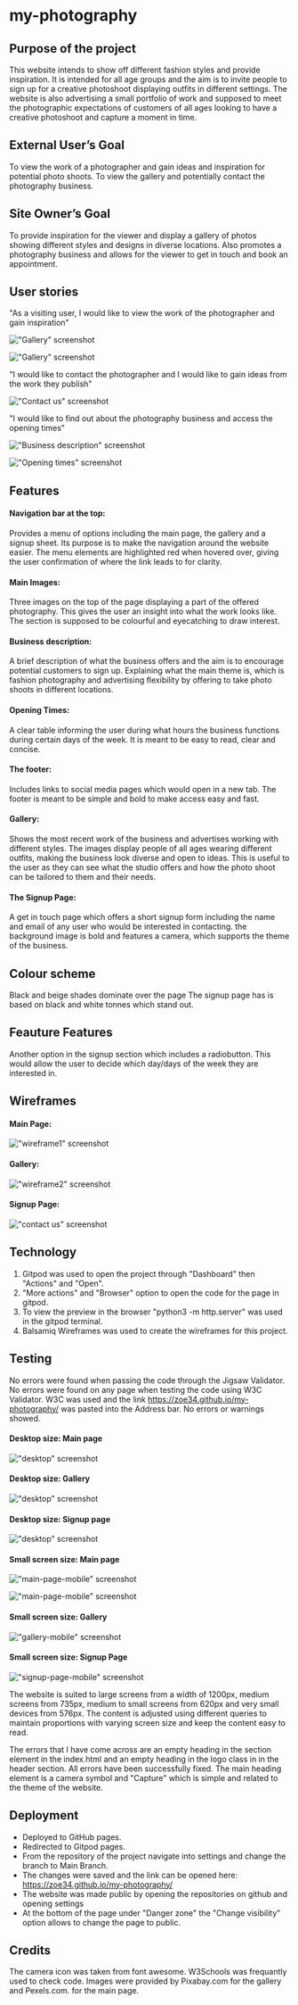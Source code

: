 # my-photography

## Purpose of the project
This website intends to show off different fashion styles and provide inspiration. It is intended for all age groups and the aim is to invite people to sign up for a creative photoshoot displaying outfits in different settings. The website is also advertising a small portfolio of work and supposed to meet the photographic expectations of customers of all ages looking to have a creative photoshoot and capture a moment in time.

## External User’s Goal
To view the work of a photographer and gain ideas and inspiration for potential photo shoots. To view the gallery and potentially contact the photography business.

## Site Owner’s Goal
To provide inspiration for the viewer and display a gallery of photos showing different styles and designs in diverse locations. Also promotes a photography business and allows for the viewer to get in touch and book an appointment.

## User stories
"As a visiting user, I would like to view the work of the photographer and gain inspiration"

!["Gallery" screenshot](/assets/screenshots/gallery1.png)

!["Gallery" screenshot](/assets/screenshots/gallery2.png)

"I would like to contact the photographer and I would like to gain ideas from the work they publish"

!["Contact us" screenshot](/assets/screenshots/contact-us.png)

"I would like to find out about the photography business and access the opening times"

!["Business description" screenshot](/assets/screenshots/mainpage1.png)

!["Opening times" screenshot](/assets/screenshots/mainpage2.png)

## Features

#### Navigation bar at the top:
Provides a menu of options including the main page, the gallery and a signup sheet.
Its purpose is to make the navigation around the website easier. 
The menu elements are highlighted red when hovered over, giving the user confirmation of where the link leads to for clarity.

#### Main Images:
Three images on the top of the page displaying a part of the offered photography. This gives the user an insight into what the work looks like. The section is supposed to be colourful and eyecatching to draw interest.

#### Business description: 
A brief description of what the business offers and the aim is to encourage potential customers to sign up. Explaining what the main theme is, which is fashion photography and advertising flexibility by offering to take photo shoots in different locations.

#### Opening Times:
A clear table informing the user during what hours the business functions during certain days of the week. It is meant to be easy to read, clear and concise.

#### The footer:
Includes links to social media pages which would open in a new tab. The footer is meant to be simple and bold to make access easy and fast.

#### Gallery:
Shows the most recent work of the business and advertises working with different styles. The images display people of all ages wearing different outfits, making the business look diverse and open to ideas. This is useful to the user as they can see what the studio offers and how the photo shoot can be tailored to them and their needs.

#### The Signup Page:
A get in touch page which offers a short signup form including the name and email of any user who would be interested in contacting. the background image is bold and features a camera, which supports the theme of the business. 

## Colour scheme
Black and beige shades dominate over the page
The signup page has is based on black and white tonnes which stand out.

## Feauture Features
Another option in the signup section which includes a radiobutton. This would allow the user to decide which day/days of the week they are interested in.

## Wireframes

#### Main Page:
!["wireframe1" screenshot](/assets/screenshots/main-page.png)

#### Gallery:
!["wireframe2" screenshot](/assets/screenshots/gallery.png)

#### Signup Page:
!["contact us" screenshot](/assets/screenshots/signup-page.png)


## Technology
1. Gitpod was used to open the project through "Dashboard" then "Actions" and "Open".
2. "More actions" and "Browser" option to open the code for the page in gitpod.
3. To view the preview in the browser "python3 -m http.server" was used in the gitpod terminal.
4. Balsamiq Wireframes was used to create the wireframes for this project.

## Testing

No errors were found when passing the code through the Jigsaw Validator.
No errors were found on any page when testing the code using W3C Validator.
W3C was used and the link https://zoe34.github.io/my-photography/ was pasted into the Address bar. No errors or warnings showed.

#### Desktop size: Main page
!["desktop" screenshot](/assets/screenshots/desktop1.png)

#### Desktop size: Gallery
!["desktop" screenshot](/assets/screenshots/gallery1.png)

#### Desktop size: Signup page
!["desktop" screenshot](/assets/screenshots/contact-us.png)

#### Small screen size: Main page
!["main-page-mobile" screenshot](/assets/screenshots/mobile1.png)

!["main-page-mobile" screenshot](/assets/screenshots/mobile2.png)

#### Small screen size: Gallery

!["gallery-mobile" screenshot](/assets/screenshots/mobile4.png)

#### Small screen size: Signup Page
!["signup-page-mobile" screenshot](/assets/screenshots/mobile5.png)


The website is suited to large screens from a width of 1200px, medium screens from 735px, medium to small screens from 620px and very small devices from 576px.
The content is adjusted using different queries to maintain proportions with varying screen size and keep the content easy to read.

The errors that I have come across are an empty heading in the section element in the index.html and an empty heading in the logo class in in the header section. All errors have been successfully fixed. The main heading element is a camera symbol and "Capture" which is simple and related to the theme of the website.

## Deployment
- Deployed to GitHub pages. 
- Redirected to Gitpod pages.
- From the repository of the project navigate into settings and change the branch to Main Branch.
- The changes were saved and the link can be opened here: https://zoe34.github.io/my-photography/
- The website was made public by opening the repositories on github and opening settings
- At the bottom of the page under "Danger zone" the "Change visibility" option allows to change the page to public.

## Credits
The camera icon was taken from font awesome.
W3Schools was frequantly used to check code.
Images were provided by Pixabay.com for the gallery and Pexels.com. for the main page.






